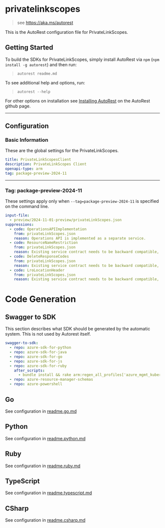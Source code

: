 # privatelinkscopes

> see https://aka.ms/autorest

This is the AutoRest configuration file for PrivateLinkScopes.

## Getting Started

To build the SDKs for PrivateLinkScopes, simply install AutoRest via `npm` (`npm install -g autorest`) and then run:

> `autorest readme.md`

To see additional help and options, run:

> `autorest --help`

For other options on installation see [Installing AutoRest](https://aka.ms/autorest/install) on the AutoRest github page.

---

## Configuration

### Basic Information

These are the global settings for the PrivateLinkScopes.

``` yaml
title: PrivateLinkScopesClient
description: PrivateLinkScopes Client
openapi-type: arm
tag: package-preview-2024-11
```

---

### Tag: package-preview-2024-11

These settings apply only when `--tag=package-preview-2024-11` is specified on the command line.

``` yaml $(tag) == 'package-preview-2024-11'
input-file:
  - preview/2024-11-01-preview/privateLinkScopes.json  
suppressions:
  - code: OperationsAPIImplementation
    from: privateLinkScopes.json
    reason: Operations API is implemented as a separate service.
  - code: ResourceNameRestriction
    from: privateLinkScopes.json
    reason: Existing service contract needs to be backward compatible, pattern validation exists in RP.
  - code: DeleteResponseCodes
    from: privateLinkScopes.json
    reason: Existing service contract needs to be backward compatible, force delete does synchronous delete and returns 200.
  - code: LroLocationHeader
    from: privateLinkScopes.json
    reason: Existing service contract needs to be backward compatible, 202 operations return Azure-Async-Operation header.
```

# Code Generation

## Swagger to SDK

This section describes what SDK should be generated by the automatic system.
This is not used by Autorest itself.

``` yaml $(swagger-to-sdk)
swagger-to-sdk:
  - repo: azure-sdk-for-python
  - repo: azure-sdk-for-java
  - repo: azure-sdk-for-go
  - repo: azure-sdk-for-js
  - repo: azure-sdk-for-ruby
    after_scripts:
      - bundle install && rake arm:regen_all_profiles['azure_mgmt_kubernetesconfiguration']
  - repo: azure-resource-manager-schemas
  - repo: azure-powershell
```

## Go

See configuration in [readme.go.md](./readme.go.md)

## Python

See configuration in [readme.python.md](./readme.python.md)

## Ruby

See configuration in [readme.ruby.md](./readme.ruby.md)

## TypeScript

See configuration in [readme.typescript.md](./readme.typescript.md)

## CSharp

See configuration in [readme.csharp.md](./readme.csharp.md)
